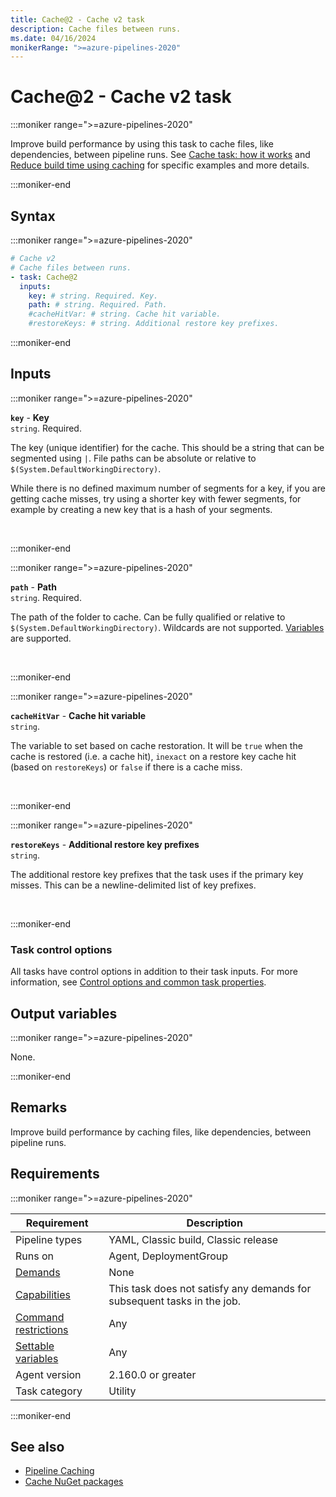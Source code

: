 ```yaml
---
title: Cache@2 - Cache v2 task
description: Cache files between runs.
ms.date: 04/16/2024
monikerRange: ">=azure-pipelines-2020"
---
```


# Cache@2 - Cache v2 task

<!-- :::description::: -->
:::moniker range=">=azure-pipelines-2020"

<!-- :::editable-content name="description"::: -->
Improve build performance by using this task to cache files, like dependencies, between pipeline runs. See [Cache task: how it works](/azure/devops/pipelines/release/caching#cache-task-:-how-it-works) and [Reduce build time using caching](/azure/devops/pipelines/release/caching) for specific examples and more details.
<!-- :::editable-content-end::: -->

:::moniker-end
<!-- :::description-end::: -->

<!-- :::syntax::: -->
## Syntax

:::moniker range=">=azure-pipelines-2020"

```yaml
# Cache v2
# Cache files between runs.
- task: Cache@2
  inputs:
    key: # string. Required. Key. 
    path: # string. Required. Path. 
    #cacheHitVar: # string. Cache hit variable. 
    #restoreKeys: # string. Additional restore key prefixes.
```

:::moniker-end
<!-- :::syntax-end::: -->

<!-- :::inputs::: -->
## Inputs

<!-- :::item name="key"::: -->
:::moniker range=">=azure-pipelines-2020"

**`key`** - **Key**<br>
`string`. Required.<br>
<!-- :::editable-content name="helpMarkDown"::: -->
The key (unique identifier) for the cache. This should be a string that can be segmented using `|`. File paths can be absolute or relative to `$(System.DefaultWorkingDirectory)`.

While there is no defined maximum number of segments for a key, if you are getting cache misses, try using a shorter key with fewer segments, for example by creating a new key that is a hash of your segments.
<!-- :::editable-content-end::: -->
<br>

:::moniker-end
<!-- :::item-end::: -->
<!-- :::item name="path"::: -->
:::moniker range=">=azure-pipelines-2020"

**`path`** - **Path**<br>
`string`. Required.<br>
<!-- :::editable-content name="helpMarkDown"::: -->
The path of the folder to cache. Can be fully qualified or relative to `$(System.DefaultWorkingDirectory)`. Wildcards are not supported. [Variables](/azure/devops/pipelines/build/variables) are supported.
<!-- :::editable-content-end::: -->
<br>

:::moniker-end
<!-- :::item-end::: -->
<!-- :::item name="cacheHitVar"::: -->
:::moniker range=">=azure-pipelines-2020"

**`cacheHitVar`** - **Cache hit variable**<br>
`string`.<br>
<!-- :::editable-content name="helpMarkDown"::: -->
The variable to set based on cache restoration. It will be `true` when the cache is restored (i.e. a cache hit), `inexact` on a restore key cache hit (based on `restoreKeys`) or `false` if there is a cache miss.
<!-- :::editable-content-end::: -->
<br>

:::moniker-end
<!-- :::item-end::: -->
<!-- :::item name="restoreKeys"::: -->
:::moniker range=">=azure-pipelines-2020"

**`restoreKeys`** - **Additional restore key prefixes**<br>
`string`.<br>
<!-- :::editable-content name="helpMarkDown"::: -->
The additional restore key prefixes that the task uses if the primary key misses. This can be a newline-delimited list of key prefixes.
<!-- :::editable-content-end::: -->
<br>

:::moniker-end
<!-- :::item-end::: -->

### Task control options

All tasks have control options in addition to their task inputs. For more information, see [Control options and common task properties](/azure/devops/pipelines/yaml-schema/steps-task#common-task-properties).
<!-- :::inputs-end::: -->

<!-- :::outputVariables::: -->
## Output variables

:::moniker range=">=azure-pipelines-2020"

None.

:::moniker-end
<!-- :::outputVariables-end::: -->

<!-- :::remarks::: -->
<!-- :::editable-content name="remarks"::: -->
## Remarks

Improve build performance by caching files, like dependencies, between pipeline runs.
<!-- :::editable-content-end::: -->
<!-- :::remarks-end::: -->

<!-- :::examples::: -->
<!-- :::editable-content name="examples"::: -->
<!-- :::editable-content-end::: -->
<!-- :::examples-end::: -->

<!-- :::properties::: -->
## Requirements

:::moniker range=">=azure-pipelines-2020"

| Requirement | Description |
|-------------|-------------|
| Pipeline types | YAML, Classic build, Classic release |
| Runs on | Agent, DeploymentGroup |
| [Demands](/azure/devops/pipelines/process/demands) | None |
| [Capabilities](/azure/devops/pipelines/agents/agents#capabilities) | This task does not satisfy any demands for subsequent tasks in the job. |
| [Command restrictions](/azure/devops/pipelines/security/templates#agent-logging-command-restrictions) | Any |
| [Settable variables](/azure/devops/pipelines/security/templates#agent-logging-command-restrictions) | Any |
| Agent version |  2.160.0 or greater |
| Task category | Utility |

:::moniker-end
<!-- :::properties-end::: -->

<!-- :::see-also::: -->
<!-- :::editable-content name="seeAlso"::: -->
## See also

* [Pipeline Caching](/azure/devops/pipelines/release/caching)
* [Cache NuGet packages](/azure/devops/pipelines/artifacts/caching-nuget)
<!-- :::editable-content-end::: -->
<!-- :::see-also-end::: -->
